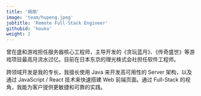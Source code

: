 ```yaml
---
title: '胡朋'
image: 'team/hupeng.jpeg'
jobtitle: 'Remote Full-Stack Engineer'
githubid: 'houko'
weight: 2
---
```


曾在盛和游戏担任服务器核心工程师，主导开发的《贪玩蓝月》、《传奇盛世》等游戏项目最高月流水过亿。目前在日本东京的理光株式会社担任软件工程师。

跨领域开发是我的专长，我擅长使用 Java 来开发高可用性的 Server 架构，以及通过 JavaScript / React 技术来快速搭建 Web 前端页面。通过 Full-Stack 的视角，我能为客户提供更敏捷和可靠的实践。